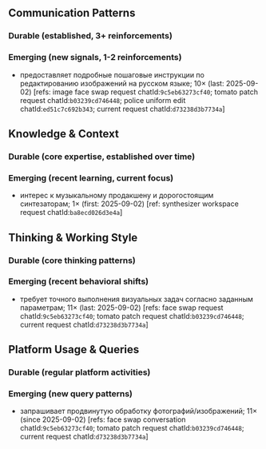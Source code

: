 ## Communication Patterns
### Durable (established, 3+ reinforcements)

### Emerging (new signals, 1-2 reinforcements)
- предоставляет подробные пошаговые инструкции по редактированию изображений на русском языке; 10× (last: 2025-09-02) [refs: image face swap request chatId:`9c5eb63273cf40`; tomato patch request chatId:`b03239cd746448`; police uniform edit chatId:`ed51c7c692b343`; current request chatId:`d73238d3b7734a`]

## Knowledge & Context
### Durable (core expertise, established over time)

### Emerging (recent learning, current focus)
- интерес к музыкальному продакшену и дорогостоящим синтезаторам; 1× (first: 2025-09-02) [ref: synthesizer workspace request chatId:`ba8ecd026d3e4a`]

## Thinking & Working Style
### Durable (core thinking patterns)

### Emerging (recent behavioral shifts)
- требует точного выполнения визуальных задач согласно заданным параметрам; 11× (last: 2025-09-02) [refs: face swap request chatId:`9c5eb63273cf40`; tomato patch request chatId:`b03239cd746448`; current request chatId:`d73238d3b7734a`]

## Platform Usage & Queries
### Durable (regular platform activities)

### Emerging (new query patterns)
- запрашивает продвинутую обработку фотографий/изображений; 11× (since 2025-09-02) [refs: face swap conversation chatId:`9c5eb63273cf40`; tomato patch request chatId:`b03239cd746448`; current request chatId:`d73238d3b7734a`]